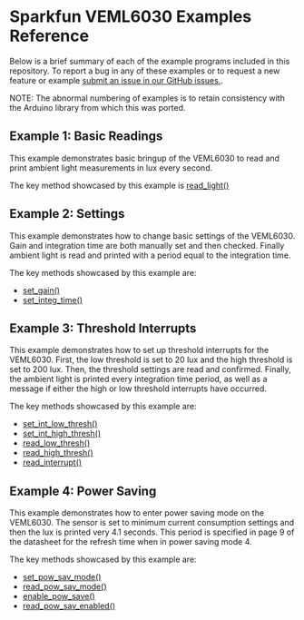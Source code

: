 # Sparkfun VEML6030 Examples Reference
Below is a brief summary of each of the example programs included in this repository. To report a bug in any of these examples or to request a new feature or example [submit an issue in our GitHub issues.](https://github.com/sparkfun/qwiic_veml6030_py/issues). 

NOTE: The abnormal numbering of examples is to retain consistency with the Arduino library from which this was ported. 

## Example 1: Basic Readings
This example demonstrates basic bringup of the VEML6030 to read and print ambient light measurements in lux every second.

The key method showcased by this example is [read_light()](https://docs.sparkfun.com/qwiic_veml6030_py/classqwiic__veml6030_1_1_qwiic_v_e_m_l6030.html#acd1cc61adaf25315b4dfb37d5bb1697d)

## Example 2: Settings
This example demonstrates how to change basic settings of the VEML6030. Gain and integration time are both manually set and then checked. Finally ambient light is read and printed with a period equal to the integration time.

The key methods showcased by this example are:
- [set_gain()](https://docs.sparkfun.com/qwiic_veml6030_py/classqwiic__veml6030_1_1_qwiic_v_e_m_l6030.html#a2a07076e8d5edea5f6ee781328c6032d)
- [set_integ_time()](https://docs.sparkfun.com/qwiic_veml6030_py/classqwiic__veml6030_1_1_qwiic_v_e_m_l6030.html#aeba91ad95e4548efbcf0e447676d1539)

## Example 3: Threshold Interrupts
This example demonstrates how to set up threshold interrupts for the VEML6030. First, the low threshold is set to 20 lux and the high threshold is set to 200 lux. Then, the threshold settings are read and confirmed. Finally, the ambient light is printed every integration time period, as well as a message if either the high or low threshold interrupts have occurred.

The key methods showcased by this example are:
- [set_int_low_thresh()](https://docs.sparkfun.com/qwiic_veml6030_py/classqwiic__veml6030_1_1_qwiic_v_e_m_l6030.html#a0559f3cb0aeacc522f7e7c2740ee802c)
- [set_int_high_thresh()](https://docs.sparkfun.com/qwiic_veml6030_py/classqwiic__veml6030_1_1_qwiic_v_e_m_l6030.html#a59c8e64395b85e33846d1b62853e2558)
- [read_low_thresh()](https://docs.sparkfun.com/qwiic_veml6030_py/classqwiic__veml6030_1_1_qwiic_v_e_m_l6030.html#a0c2d78a6ae369222b9243692799dbdec)
- [read_high_thresh()](https://docs.sparkfun.com/qwiic_veml6030_py/classqwiic__veml6030_1_1_qwiic_v_e_m_l6030.html#ac3a0badece94a5519e92c22a0103b868)
- [read_interrupt()](https://docs.sparkfun.com/qwiic_veml6030_py/classqwiic__veml6030_1_1_qwiic_v_e_m_l6030.html#a1e59fe263f1163db54edf815e06c9c69)

## Example 4: Power Saving
This example demonstrates how to enter power saving mode on the VEML6030. The sensor is set to minimum current consumption settings and then the lux is printed very 4.1 seconds. This period is specified in page 9 of the datasheet for the refresh time when in power saving mode 4. 

The key methods showcased by this example are:
- [set_pow_sav_mode()](https://docs.sparkfun.com/qwiic_veml6030_py/classqwiic__veml6030_1_1_qwiic_v_e_m_l6030.html#aa2bacce96ea2175c316ce3067aba3813)
- [read_pow_sav_mode()](https://docs.sparkfun.com/qwiic_veml6030_py/classqwiic__veml6030_1_1_qwiic_v_e_m_l6030.html#adfad56621faa24774651a2f2de442c95)
- [enable_pow_save()](https://docs.sparkfun.com/qwiic_veml6030_py/classqwiic__veml6030_1_1_qwiic_v_e_m_l6030.html#a6beaf964dd89c41ce2c31e8571f42f36)
- [read_pow_sav_enabled()](https://docs.sparkfun.com/qwiic_veml6030_py/classqwiic__veml6030_1_1_qwiic_v_e_m_l6030.html#a9ca7a37b8242c0887667c1663c212114)